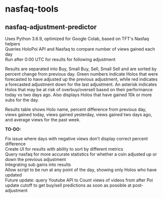 # nasfaq-tools

## nasfaq-adjustment-predictor
Uses Python 3.6.9, optimized for Google Colab, based on TFT's Nasfaq helpers  
Queries HoloPoi API and Nasfaq to compare number of views gained each day  
Run after 0:00 UTC for results for following adjustment

Results are separated into Buy, Small Buy, Sell, Small Sell and are sorted by percent change from previous day. Green numbers indicate Holos that were forecasted to
have adjusted up the previous adjustment, while red indicates a forecasted adjustment down for the last adjustment. An asterisk indicates Holos that may be at risk of overbuy/oversell
based on their performance today vs two days ago. Also displays Holos that have gained 10k or more subs for the day.

Results table shows Holo name, percent difference from previous day, views gained today, views gained yesterday, views gained two days ago, and average views for the past week.

<b>TO-DO:</b>

Fix issue where days with negative views don't display correct percent difference  
Create UI for results with ability to sort by different metrics  
Query nasfaq for more accurate statistics for whether a coin adjusted up or down the previous adjustment  
Integrating sub gains into results  
Allow script to be run at any point of the day, showing only Holos who have updated  
Future update: query Youtube API to Count views of videos from after Poi update cutoff to get buy/sell predictions as soon as possible at post-adjustment  
